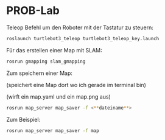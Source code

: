 # PROB-Lab

Teleop Befehl um den Roboter mit der Tastatur zu steuern:
```bash
roslaunch turtlebot3_teleop turtlebot3_teleop_key.launch
```

Für das erstellen einer Map mit SLAM:
```bash
rosrun gmapping slam_gmapping
```

Zum speichern einer Map:

(speichert eine Map dort wo ich gerade im terminal bin)

(wirft ein map.yaml und ein map.png aus)
```bash
rosrun map_server map_saver -f <**dateiname**>
```

Zum Beispiel:
```bash
rosrun map_server map_saver -f map
```
